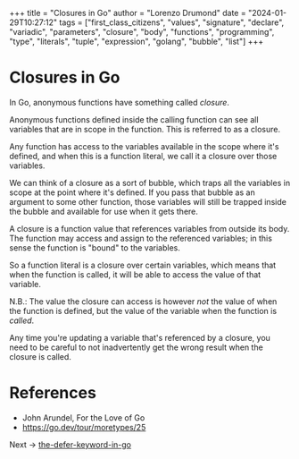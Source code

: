 +++
title = "Closures in Go"
author = "Lorenzo Drumond"
date = "2024-01-29T10:27:12"
tags = ["first_class_citizens",  "values",  "signature",  "declare",  "variadic",  "parameters",  "closure",  "body",  "functions",  "programming",  "type",  "literals",  "tuple",  "expression",  "golang",  "bubble",  "list"]
+++


# Closures in Go
In Go, anonymous functions have something called _closure_.

Anonymous functions defined inside the calling function can see all variables that are in scope in the function. This is referred to as a closure.

Any function has access to the variables available in the scope where it's defined, and when this is a function literal, we call it a closure over those variables.

We can think of a closure as a sort of bubble, which traps all the variables in scope at the point where it's defined. If you pass that bubble as an argument to some other function, those variables will still be trapped inside the bubble and available for use when it gets there.

A closure is a function value that references variables from outside its body. The function may access and assign to the referenced variables; in this sense the function is "bound" to the variables.

So a function literal is a closure over certain variables, which means that when the function is called, it will be able to access the value of that variable.

N.B.: The value the closure can access is however _not_ the value of when the function is defined, but the value of the variable when the function is _called_.

Any time you're updating a variable that's referenced by a closure, you need to be careful to not inadvertently get the wrong result when the closure is called.

# References
- John Arundel, For the Love of Go
- https://go.dev/tour/moretypes/25

Next -> [the-defer-keyword-in-go](/wiki/the-defer-keyword-in-go/)
